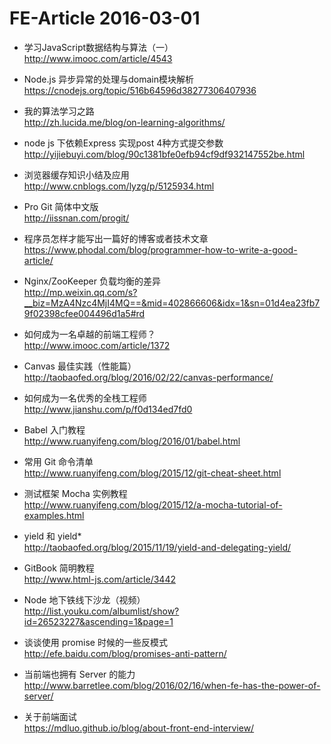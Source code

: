 # FE-Article 2016-03-01

- 学习JavaScript数据结构与算法（一）  
http://www.imooc.com/article/4543

- Node.js 异步异常的处理与domain模块解析  
https://cnodejs.org/topic/516b64596d38277306407936

- 我的算法学习之路  
http://zh.lucida.me/blog/on-learning-algorithms/

- node js 下依赖Express 实现post 4种方式提交参数  
http://yijiebuyi.com/blog/90c1381bfe0efb94cf9df932147552be.html

- 浏览器缓存知识小结及应用  
http://www.cnblogs.com/lyzg/p/5125934.html

- Pro Git 简体中文版  
http://iissnan.com/progit/

- 程序员怎样才能写出一篇好的博客或者技术文章  
https://www.phodal.com/blog/programmer-how-to-write-a-good-article/

- Nginx/ZooKeeper 负载均衡的差异  
http://mp.weixin.qq.com/s?__biz=MzA4Nzc4MjI4MQ==&mid=402866606&idx=1&sn=01d4ea23fb79f02398cfee004496d1a5#rd

- 如何成为一名卓越的前端工程师？  
http://www.imooc.com/article/1372

- Canvas 最佳实践（性能篇）  
http://taobaofed.org/blog/2016/02/22/canvas-performance/

- 如何成为一名优秀的全栈工程师  
http://www.jianshu.com/p/f0d134ed7fd0

- Babel 入门教程  
http://www.ruanyifeng.com/blog/2016/01/babel.html

- 常用 Git 命令清单  
http://www.ruanyifeng.com/blog/2015/12/git-cheat-sheet.html

- 测试框架 Mocha 实例教程  
http://www.ruanyifeng.com/blog/2015/12/a-mocha-tutorial-of-examples.html

- yield 和 yield*  
http://taobaofed.org/blog/2015/11/19/yield-and-delegating-yield/

- GitBook 简明教程  
http://www.html-js.com/article/3442

- Node 地下铁线下沙龙（视频）  
http://list.youku.com/albumlist/show?id=26523227&ascending=1&page=1

- 谈谈使用 promise 时候的一些反模式  
http://efe.baidu.com/blog/promises-anti-pattern/

- 当前端也拥有 Server 的能力  
http://www.barretlee.com/blog/2016/02/16/when-fe-has-the-power-of-server/

- 关于前端面试  
https://mdluo.github.io/blog/about-front-end-interview/
